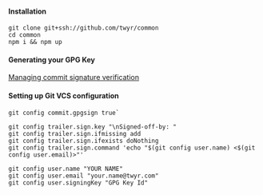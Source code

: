#### Installation
```
git clone git+ssh://github.com/twyr/common
cd common
npm i && npm up
```


#### Generating your GPG Key
[Managing commit signature verification](https://help.github.com/en/github/authenticating-to-github/managing-commit-signature-verification)


#### Setting up Git VCS configuration
```
git config commit.gpgsign true`

git config trailer.sign.key "\nSigned-off-by: "
git config trailer.sign.ifmissing add
git config trailer.sign.ifexists doNothing
git config trailer.sign.command 'echo "$(git config user.name) <$(git config user.email)>"'

git config user.name "YOUR NAME"
git config user.email "your.name@twyr.com"
git config user.signingKey "GPG Key Id"
```
